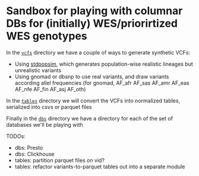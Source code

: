 # Sandbox for playing with columnar DBs for (initially) WES/priorirtized WES genotypes

In the [`vcfs`](./vcfs) directory we have a couple of ways to generate synthetic VCFs:

* Using [stdpopsim](https://stdpopsim.readthedocs.io/en/latest/index.html), which generates population-wise realistic lineages but unrealistic variants
* Using gnomad or dbsnp to use real variants, and draw variants according allel frequencies (for gnomad, AF_afr AF_sas AF_amr AF_eas AF_nfe AF_fin AF_asj AF_oth)

In the [`tables`](./tables) directory we will convert the VCFs into normalized tables, serialized into csvs or parquet files

Finally in the [`dbs`](./dbs) directory we have a directory for each of the set of databases we'll be playing with 

TODOs:

* dbs: Presto
* dbs: Clickhouse
* tables: partition parquet files on vid?
* tables: refactor variants-to-parquet tables out into a separate module
